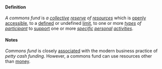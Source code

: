 #### Definition

*A commons fund* is *a [collective](https://github.com/gcassel/Modular-Organizing-Terminology/blob/master/compound-terms/commons-fund.md) [reserve](https://github.com/gcassel/Modular-Organizing-Terminology/blob/master/terms/reserve.md) of [resources](https://github.com/gcassel/Modular-Organizing-Terminology/blob/master/terms/resource.md)* which is [openly](https://github.com/gcassel/Modular-Organizing-Terminology/blob/master/terms/open.md) [accessible](https://github.com/gcassel/Modular-Organizing-Terminology/blob/master/terms/access.md), to a [defined](https://github.com/gcassel/Modular-Organizing-Terminology/blob/master/terms/define.md) or undefined [limit](https://github.com/gcassel/Modular-Organizing-Terminology/blob/master/terms/limit.md), to one or more *[types](https://github.com/gcassel/Modular-Organizing-Terminology/blob/master/terms/type.md) of [participant](https://github.com/gcassel/Modular-Organizing-Terminology/blob/master/terms/participate.md)* to [support](https://github.com/gcassel/Modular-Organizing-Terminology/blob/master/terms/support.md) one or more *[specific](https://github.com/gcassel/Modular-Organizing-Terminology/blob/master/terms/specific.md) [personal](https://github.com/gcassel/Modular-Organizing-Terminology/blob/master/terms/personal.md) [activities](https://github.com/gcassel/Modular-Organizing-Terminology/blob/master/terms/activity.md)*.

#### Notes

*Commons fund* is closely [associated](https://github.com/gcassel/Modular-Organizing-Terminology/blob/master/terms/associate.md) with the modern business practice of *petty cash funding*.  However, a commons fund can use resources other than [money](https://github.com/gcassel/Modular-Organizing-Terminology/blob/master/terms/money.md).
